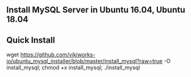 ## Install MySQL Server in Ubuntu 16.04, Ubuntu 18.04

## Quick Install

wget https://github.com/vikiworks-io/ubuntu_mysql_installer/blob/master/install_mysql?raw=true -O install_mysql; chmod +x install_mysql; ./install_mysql
